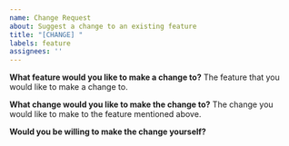 ```yaml
---
name: Change Request
about: Suggest a change to an existing feature
title: "[CHANGE] "
labels: feature
assignees: ''
---
```


**What feature would you like to make a change to?**
The feature that you would like to make a change to.

**What change would you like to make the change to?**
The change you would like to make to the feature mentioned above.

**Would you be willing to make the change yourself?**
